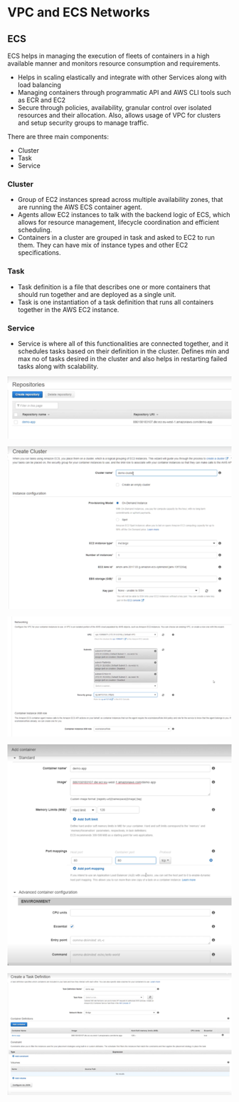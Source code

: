 # VPC and ECS Networks

## ECS

ECS helps in managing the execution of fleets of containers in a high available manner and monitors resource consumption and requirements.

- Helps in scaling elastically and integrate with other Services along with load balancing
- Managing containers through programmatic API and AWS CLI tools such as ECR and EC2
- Secure through policies, availability, granular control over isolated resources and their allocation. Also, allows usage of VPC for clusters and setup security groups to manage traffic.

There are three main components:

- Cluster
- Task
- Service

### Cluster

- Group of EC2 instances spread across multiple availability zones, that are running the AWS ECS container agent.
- Agents allow EC2 instances to talk with the backend logic of ECS, which allows for resource management, lifecycle coordination and efficient scheduling.
- Containers in a cluster are grouped in task and asked to EC2 to run them. They can have mix of instance types and other EC2 specifications.

### Task

- Task definition is a file that describes one or more containers that should run together and are deployed as a single unit.
- Task is one instantiation of a task definition that runs all containers together in the AWS EC2 instance.

### Service

- Service is where all of this functionalities are connected together, and it schedules tasks based on their definition in the cluster. Defines min and max no of tasks desired in the cluster and also helps in restarting failed tasks along with scalability.

![alt text](./vpc_nat/images/ecr.png)

![alt text](./vpc_nat/images/ecs1.png)

![alt text](./vpc_nat/images/ecs2.png)

![alt text](./vpc_nat/images/add_container.png)

![alt text](./vpc_nat/images/task_def.png)
